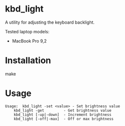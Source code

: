 # kbd_light
A utility for adjusting the keyboard backlight.

Tested laptop models:
- MacBook Pro 9,2

# Installation
make

# Usage
```
Usage: 	kbd_light -set <value> - Set brightness value
	kbd_light -get         - Get brightness value
	kbd_light [-up|-down]  - Increment brightness
	kbd_light [-off|-max]  - Off or max brightness
```

